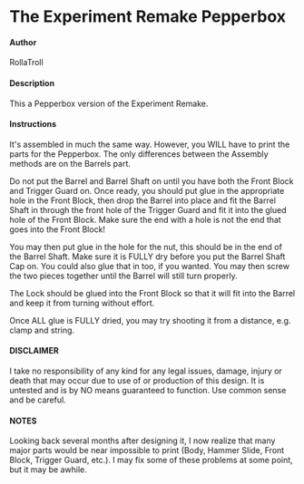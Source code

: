 # The Experiment Remake Pepperbox

#### Author
RollaTroll

#### Description
This a Pepperbox version of the Experiment Remake. 

#### Instructions
It's assembled in much the same way. However, you WILL have to print the parts for the Pepperbox. The only differences between the Assembly methods are on the Barrels part.

Do not put the Barrel and Barrel Shaft on until you have both the Front Block and Trigger Guard on. Once ready, you should put glue in the appropriate hole in the Front Block, then drop the Barrel into place and fit the Barrel Shaft in through the front hole of the Trigger Guard and fit it into the glued hole of the Front Block. Make sure the end with a hole is not the end that goes into the Front Block!

You may then put glue in the hole for the nut, this should be in the end of the Barrel Shaft. Make sure it is FULLY dry before you put the Barrel Shaft Cap on. You could also glue that in too, if you wanted. You may then screw the two pieces together until the Barrel will still turn properly.

The Lock should be glued into the Front Block so that it will fit into the Barrel and keep it from turning without effort.

Once ALL glue is FULLY dried, you may try shooting it from a distance, e.g. clamp and string.

#### DISCLAIMER
I take no responsibility of any kind for any legal issues, damage, injury or death that may occur due to use of or production of this design. It is untested and is by NO means guaranteed to function. Use common sense and be careful.

#### NOTES
Looking back several months after designing it, I now realize that many major parts would be near impossible to print (Body, Hammer Slide, Front Block, Trigger Guard, etc.). I may fix some of these problems at some point, but it may be awhile.
